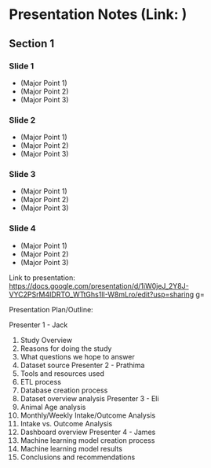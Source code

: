 # Presentation Notes (Link: )

## Section 1

### Slide 1
* (Major Point 1)
* (Major Point 2)
* (Major Point 3)

### Slide 2
* (Major Point 1)
* (Major Point 2)
* (Major Point 3)

### Slide 3
* (Major Point 1)
* (Major Point 2)
* (Major Point 3)

### Slide 4
* (Major Point 1)
* (Major Point 2)
* (Major Point 3)


Link to presentation: https://docs.google.com/presentation/d/1iW0jeJ_2Y8J-VYC2PSrM4IDRTO_WTtGhs1lI-W8mLro/edit?usp=sharing g=

Presentation Plan/Outline:

Presenter 1 - Jack
1. Study Overview
2. Reasons for doing the study
3. What questions we hope to answer
4. Dataset source
Presenter 2 - Prathima
5. Tools and resources used
6. ETL process
7. Database creation process
8. Dataset overview analysis
Presenter 3 - Eli
9. Animal Age analysis
10. Monthly/Weekly Intake/Outcome Analysis
11. Intake vs. Outcome Analysis
12. Dashboard overview
Presenter 4 - James
13. Machine learning model creation process
14. Machine learning model results
15. Conclusions and recommendations
